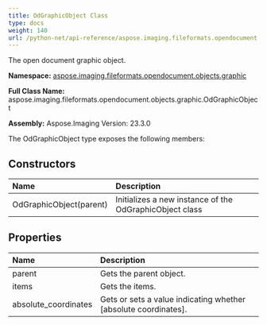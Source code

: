 ```yaml
---
title: OdGraphicObject Class
type: docs
weight: 140
url: /python-net/api-reference/aspose.imaging.fileformats.opendocument.objects.graphic/odgraphicobject/
---
```


The open document graphic object.

**Namespace:** [aspose.imaging.fileformats.opendocument.objects.graphic](/imaging/python-net/api-reference/aspose.imaging.fileformats.opendocument.objects.graphic/)

**Full Class Name:** aspose.imaging.fileformats.opendocument.objects.graphic.OdGraphicObject

**Assembly:**  Aspose.Imaging Version: 23.3.0

The OdGraphicObject type exposes the following members:
## **Constructors**
|**Name**|**Description**|
| :- | :- |
|OdGraphicObject(parent)|Initializes a new instance of the OdGraphicObject class|
## **Properties**
|**Name**|**Description**|
| :- | :- |
|parent|Gets the parent object.|
|items|Gets the items.|
|absolute_coordinates|Gets or sets a value indicating whether [absolute coordinates].|
